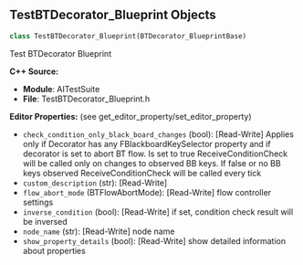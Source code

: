 ## TestBTDecorator_Blueprint Objects

```python
class TestBTDecorator_Blueprint(BTDecorator_BlueprintBase)
```

Test BTDecorator Blueprint

**C++ Source:**

- **Module**: AITestSuite
- **File**: TestBTDecorator_Blueprint.h

**Editor Properties:** (see get_editor_property/set_editor_property)

- ``check_condition_only_black_board_changes`` (bool):  [Read-Write] Applies only if Decorator has any FBlackboardKeySelector property and if decorator is
      set to abort BT flow. Is set to true ReceiveConditionCheck will be called only on changes
     to observed BB keys. If false or no BB keys observed ReceiveConditionCheck will be called every tick
- ``custom_description`` (str):  [Read-Write]
- ``flow_abort_mode`` (BTFlowAbortMode):  [Read-Write] flow controller settings
- ``inverse_condition`` (bool):  [Read-Write] if set, condition check result will be inversed
- ``node_name`` (str):  [Read-Write] node name
- ``show_property_details`` (bool):  [Read-Write] show detailed information about properties

<a id="unreal.MockTask_Log"></a>